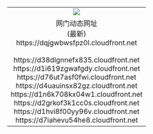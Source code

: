﻿<table>
  <tr></tr>
  <tr><td colspan=2 align=center><img src="https://dqjgwbwsfpz0l.cloudfront.net/Up/oGate.jpg" /></td></tr>
  <tr><td colspan=2 align=center>网门动态网址<br/>(最新)
<br>https://dqjgwbwsfpz0l.cloudfront.net
<br/>
<br>https://d38dlgnnefx835.cloudfront.net
<br>https://d1i619zgwafgdy.cloudfront.net
<br>https://d76ut7asf0fwi.cloudfront.net
<br>https://d4uauinsx82gz.cloudfront.net
<br>https://d1n6k708kx04w1.cloudfront.net
<br>https://d2grkof3k1cc0s.cloudfront.net
<br>https://d1hvi8f00yy96v.cloudfront.net
<br>https://d7iahevu54he8.cloudfront.net
    </td>
  </tr>
</table>
